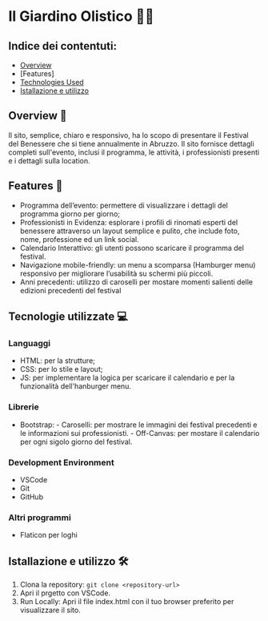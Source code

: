 # Il Giardino Olistico  🧘‍♀️

## Indice dei contentuti:
- [Overview](#overview)
- [Features]
- [Technologies Used](#technologies-used)
- [Istallazione e utilizzo](#istallazione-e-utilizzo)

## Overview 🌟

Il sito, semplice, chiaro e responsivo, ha lo scopo di presentare il Festival del Benessere che si tiene annualmente in Abruzzo. 
Il sito fornisce dettagli completi sull'evento, inclusi il programma, le attività, i professionisti presenti e i dettagli sulla location.

## Features  📑

- Programma dell’evento: permettere di visualizzare i dettagli del programma giorno per giorno;
- Professionisti in Evidenza: esplorare i profili di rinomati esperti del benessere attraverso un layout semplice e pulito, che include foto, nome, professione ed un link social.
- Calendario Interattivo: gli utenti possono scaricare il programma del festival.
- Navigazione mobile-friendly: un menu a scomparsa (Hamburger menu) responsivo per migliorare l’usabilità su schermi più piccoli.
- Anni precedenti: utilizzo di caroselli per mostare momenti salienti delle edizioni precedenti del festival

## Tecnologie utilizzate 💻

### Languaggi
- HTML: per la strutture;
- CSS: per lo stile e layout;
- JS: per implementare la logica per scaricare il calendario e per la funzionalità dell'hanburger menu.

### Librerie 
- Bootstrap:
      - Caroselli: per mostrare le immagini dei festival precedenti e le informazioni sui professionisti.
      - Off-Canvas: per mostare il calendario per ogni sigolo giorno del festival.
  
### Development Environment
- VSCode
- Git
- GitHub

### Altri programmi
- Flaticon per loghi


## Istallazione e utilizzo 🛠️
1. Clona la repository:
   `git clone <repository-url>`
2. Apri il prgetto con VSCode.
3. Run Locally:
   Apri il file index.html con il tuo browser preferito per visualizzare il sito.
